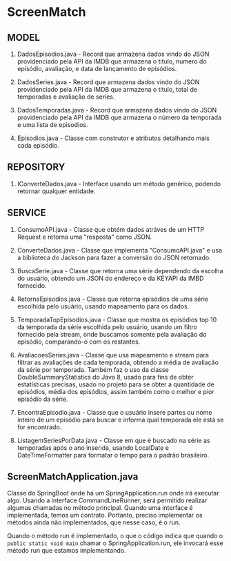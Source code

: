 # ScreenMatch

## MODEL

1. DadosEpisodios.java - Record que armazena dados vindo do JSON providenciado pela API da IMDB que armazena o titulo, numero do episódio, avaliação, e data de lançamento de episódios.
 

1. DadosSeries.java - Record que armazena dados vindo do JSON providenciado pela API da IMDB que armazena o titulo, total de temporadas e avaliação de séries.
   

1. DadosTemporadas.java - Record que armazena dados vindo do JSON providenciado pela API da IMDB que armazena o número da temporada e uma lista de episodios.
   
   
1. Episodios.java - Classe com construtor e atributos detalhando mais cada episódio.
   

## REPOSITORY

  1. IConverteDados.java - Interface usando um método genérico, podendo retornar qualquer entidade.

## SERVICE

  1. ConsumoAPI.java - Classe que obtém dados atráves de um HTTP Request e retorna uma "resposta" como JSON.

  1. ConverteDados.java - Classe que implementa "ConsumoAPI.java" e usa a biblioteca do Jackson para fazer a conversão do JSON retornado.

  1. BuscaSerie.java - Classe que retorna uma série dependendo da escolha do usuário, obtendo um JSON do endereço e da KEYAPI da IMBD fornecido.

  1. RetornaEpisodios.java - Classe que retorna episódios de uma série escolhida pelo usuário, usando mapeamento para os dados.

  1. TemporadaTopEpisodios.java - Classe que mostra os episódios top 10 da temporada da série escolhida pelo usuário, usando um filtro fornecido pela stream, onde buscamos somente pela avaliação do episódio, comparando-o com os restantes.

  1. AvaliacoesSeries.java - Classe que usa mapeamento e stream para filtrar as avaliações de cada temporada, obtendo a média de avaliação da série por temporada. Também faz o uso da classe DoubleSummaryStatistics do Java 8, usado para fins de obter estatísticas precisas, usado no projeto para se obter a quantidade de episódios, média dos episódios, assim também como o melhor e pior episódio da série.

  1. EncontraEpisodio.java - Classe que o usuário insere partes ou nome inteiro de um episódio para buscar e informa qual temporada ele está se for encontrado.

  1. ListagemSeriesPorData.java - Classe em que é buscado na série as temporadas após o ano inserida, usando LocalDate e DateTimeFormatter para formatar o tempo para o padrão brasileiro.

## ScreenMatchApplication.java

  Classe do SpringBoot onde há um SpringApplication.run onde irá executar algo. Usando a interface CommandLineRunner, será permitido realizar algumas chamadas no método principal. Quando uma interface é implementada, temos um contrato. Portanto, preciso implementar os métodos ainda não implementados, que nesse caso, é o run.

Quando o método run é implementado, o que o código indica que quando o ```public static void main``` chamar o SpringApplication.run, ele invocará esse método run que estamos implementando.

